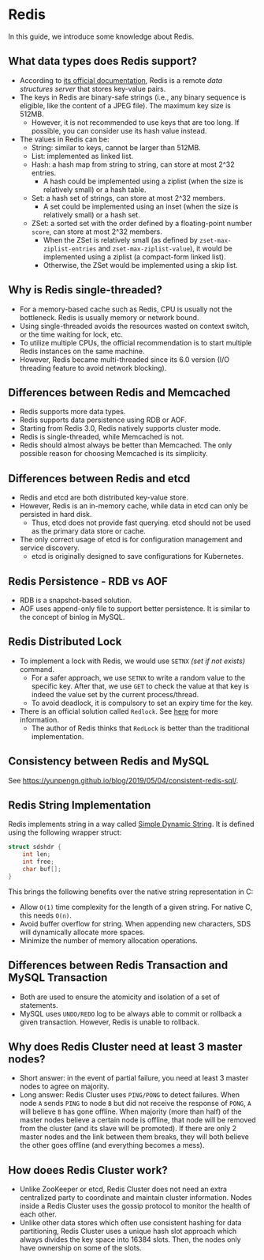 # Redis

In this guide, we introduce some knowledge about Redis.

## What data types does Redis support?

- According to [its official documentation](https://redis.io/topics/data-types-intro), Redis is a remote _data structures server_ that stores key-value pairs.
- The keys in Redis are binary-safe strings (i.e., any binary sequence is eligible, like the content of a JPEG file). The maximum key size is 512MB.
    - However, it is not recommended to use keys that are too long. If possible, you can consider use its hash value instead.
- The values in Redis can be:
    - String: similar to keys, cannot be larger than 512MB.
    - List: implemented as linked list.
    - Hash: a hash map from string to string, can store at most 2^32 entries.
    	- A hash could be implemented using a ziplist (when the size is relatively small) or a hash table.
    - Set: a hash set of strings, can store at most 2^32 members.
    	- A set could be implemented using an inset (when the size is relatively small) or a hash set.
    - ZSet: a sorted set with the order defined by a floating-point number `score`, can store at most 2^32 members.
    	- When the ZSet is relatively small (as defined by `zset-max-ziplist-entries` and `zset-max-ziplist-value`), it would be implemented using a ziplist (a compact-form linked list).
    	- Otherwise, the ZSet would be implemented using a skip list.

## Why is Redis single-threaded?

- For a memory-based cache such as Redis, CPU is usually not the bottleneck. Redis is usually memory or network bound.
- Using single-threaded avoids the resources wasted on context switch, or the time waiting for lock, etc.
- To utilize multiple CPUs, the official recommendation is to start multiple Redis instances on the same machine.
- However, Redis became multi-threaded since its 6.0 version (I/O threading feature to avoid network blocking). 

## Differences between Redis and Memcached

- Redis supports more data types.
- Redis supports data persistence using RDB or AOF.
- Starting from Redis 3.0, Redis natively supports cluster mode.
- Redis is single-threaded, while Memcached is not.
- Redis should almost always be better than Memcached. The only possible reason for choosing Memcached is its simplicity.

## Differences between Redis and etcd

- Redis and etcd are both distributed key-value store.
- However, Redis is an in-memory cache, while data in etcd can only be persisted in hard disk.
	- Thus, etcd does not provide fast querying. etcd should not be used as the primary data store or cache.
- The only correct usage of etcd is for configuration management and service discovery.
	- etcd is originally designed to save configurations for Kubernetes.

## Redis Persistence - RDB vs AOF

- RDB is a snapshot-based solution.
- AOF uses append-only file to support better persistence. It is similar to the concept of binlog in MySQL.

## Redis Distributed Lock

- To implement a lock with Redis, we would use `SETNX` _(set if not exists)_ command.
	- For a safer approach, we use `SETNX` to write a random value to the specific key. After that, we use `GET` to check the value at that key is indeed the value set by the current process/thread.
	- To avoid deadlock, it is compulsory to set an expiry time for the key.
- There is an official solution called `Redlock`. See [here](https://redis.io/topics/distlock) for more information.
	- The author of Redis thinks that `RedLock` is better than the traditional implementation.

## Consistency between Redis and MySQL

See https://yunpengn.github.io/blog/2019/05/04/consistent-redis-sql/.

## Redis String Implementation

Redis implements string in a way called [Simple Dynamic String](https://github.com/antirez/sds). It is defined using the following wrapper struct:

```cpp
struct sdshdr {
    int len;
    int free;
    char buf[];
}
```

This brings the following benefits over the native string representation in C:

- Allow `O(1)` time complexity for the length of a given string. For native C, this needs `O(n)`.
- Avoid buffer overflow for string. When appending new characters, SDS will dynamically allocate more spaces.
- Minimize the number of memory allocation operations.

## Differences between Redis Transaction and MySQL Transaction

- Both are used to ensure the atomicity and isolation of a set of statements.
- MySQL uses `UNDO/REDO` log to be always able to commit or rollback a given transaction. However, Redis is unable to rollback.

## Why does Redis Cluster need at least 3 master nodes?

- Short answer: in the event of partial failure, you need at least 3 master nodes to agree on majority.
- Long answer: Redis Cluster uses `PING/PONG` to detect failures. When node `A` sends `PING` to node `B` but did not receive the response of `PONG`, `A` will believe `B` has gone offline. When majority (more than half) of the master nodes believe a certain node is offline, that node will be removed from the cluster (and its slave will be promoted). If there are only 2 master nodes and the link between them breaks, they will both believe the other goes offline (and everything becomes a mess).

## How doees Redis Cluster work?

- Unlike ZooKeeper or etcd, Redis Cluster does not need an extra centralized party to coordinate and maintain cluster information. Nodes inside a Redis Cluster uses the gossip protocol to monitor the health of each other.
- Unlike other data stores which often use consistent hashing for data partitioning, Redis Cluster uses a unique hash slot approach which always divides the key space into 16384 slots. Then, the nodes only have ownership on some of the slots.
